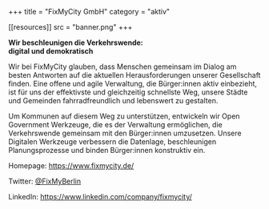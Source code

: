 +++
title = "FixMyCity GmbH"
category = "aktiv"

[[resources]]
src = "banner.png"
+++

**Wir beschleunigen die Verkehrswende:**  
**digital und demokratisch**

Wir bei FixMyCity glauben, dass Menschen gemeinsam im Dialog am besten
Antworten auf die aktuellen Herausforderungen unserer Gesellschaft
finden. Eine offene und agile Verwaltung, die Bürger:innen aktiv
einbezieht, ist für uns der effektivste und gleichzeitig schnellste Weg,
unsere Städte und Gemeinden fahrradfreundlich und lebenswert zu
gestalten.

Um Kommunen auf diesem Weg zu unterstützen, entwickeln wir Open
Government Werkzeuge, die es der Verwaltung ermöglichen, die
Verkehrswende gemeinsam mit den Bürger:innen umzusetzen. Unsere
Digitalen Werkzeuge verbessern die Datenlage, beschleunigen
Planungsprozesse und binden Bürger:innen konstruktiv ein.

Homepage: <https://www.fixmycity.de/>

Twitter: [\@FixMyBerlin](https://twitter.com/fixmyberlin)

LinkedIn: <https://www.linkedin.com/company/fixmycity/>
